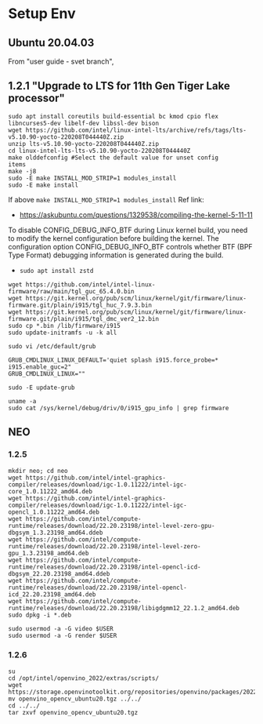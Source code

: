 # Setup Env

## Ubuntu 20.04.03

From "user guide - svet branch", 
## 1.2.1 "Upgrade to LTS for 11th Gen Tiger Lake processor"

```
sudo apt install coreutils build-essential bc kmod cpio flex libncurses5-dev libelf-dev libssl-dev bison
wget https://github.com/intel/linux-intel-lts/archive/refs/tags/lts-v5.10.90-yocto-220208T044440Z.zip
unzip lts-v5.10.90-yocto-220208T044440Z.zip
cd linux-intel-lts-lts-v5.10.90-yocto-220208T044440Z
make olddefconfig #Select the default value for unset config
items
make -j8
sudo -E make INSTALL_MOD_STRIP=1 modules_install
sudo -E make install
```

If above ```make INSTALL_MOD_STRIP=1 modules_install```
Ref link:
* https://askubuntu.com/questions/1329538/compiling-the-kernel-5-11-11

To disable CONFIG_DEBUG_INFO_BTF during Linux kernel build, you need to modify the kernel configuration before building the kernel. The configuration option CONFIG_DEBUG_INFO_BTF controls whether BTF (BPF Type Format) debugging information is generated during the build.


* ```sudo apt install zstd```

```
wget https://github.com/intel/intel-linux-firmware/raw/main/tgl_guc_65.4.0.bin
wget https://git.kernel.org/pub/scm/linux/kernel/git/firmware/linux-firmware.git/plain/i915/tgl_huc_7.9.3.bin
wget https://git.kernel.org/pub/scm/linux/kernel/git/firmware/linux-firmware.git/plain/i915/tgl_dmc_ver2_12.bin
sudo cp *.bin /lib/firmware/i915
sudo update-initramfs -u -k all
```


```
sudo vi /etc/default/grub

GRUB_CMDLINUX_LINUX_DEFAULT='quiet splash i915.force_probe=* i915.enable_guc=2"
GRUB_CMDLINUX_LINUX=""

sudo -E update-grub
```


```
uname -a
sudo cat /sys/kernel/debug/driv/0/i915_gpu_info | grep firmware
```


## NEO

### 1.2.5
```
mkdir neo; cd neo
wget https://github.com/intel/intel-graphics-compiler/releases/download/igc-1.0.11222/intel-igc-core_1.0.11222_amd64.deb
wget https://github.com/intel/intel-graphics-compiler/releases/download/igc-1.0.11222/intel-igc-opencl_1.0.11222_amd64.deb
wget https://github.com/intel/compute-runtime/releases/download/22.20.23198/intel-level-zero-gpu-dbgsym_1.3.23198_amd64.ddeb
wget https://github.com/intel/compute-runtime/releases/download/22.20.23198/intel-level-zero-gpu_1.3.23198_amd64.deb
wget https://github.com/intel/compute-runtime/releases/download/22.20.23198/intel-opencl-icd-dbgsym_22.20.23198_amd64.ddeb
wget https://github.com/intel/compute-runtime/releases/download/22.20.23198/intel-opencl-icd_22.20.23198_amd64.deb
wget https://github.com/intel/compute-runtime/releases/download/22.20.23198/libigdgmm12_22.1.2_amd64.deb
sudo dpkg -i *.deb
```


```
sudo usermod -a -G video $USER
sudo usermod -a -G render $USER
```


### 1.2.6
```
su
cd /opt/intel/openvino_2022/extras/scripts/
wget https://storage.openvinotoolkit.org/repositories/openvino/packages/2022.1/opencv/openvino_opencv_ubuntu20.tgz
mv openvino_opencv_ubuntu20.tgz ../../
cd ../../
tar zxvf openvino_opencv_ubuntu20.tgz
```